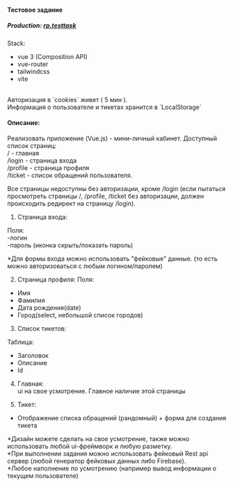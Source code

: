 #### Тестовое задание   
##### Production:     [rp.testtask](https://testtask_rp.dsa25.ru/)

Stack:
- vue 3 (Composition API)
- vue-router
- tailwindcss
- vite
</br>
Авторизация в `cookies` живет ( 5 мин ). </br>
Информация о пользователе и тикетах хранится в `LocalStorage`



#### Описание: 
Реализовать приложение (Vue.js) - мини-личный кабинет. Доступный список страниц: </br>
    / - главная </br>
    /login - страница входа </br>
    /profile - страница профиля </br>
    /ticket - список обращений пользователя. </br>
    
Все страницы недоступны без авторизации, кроме /login (если пытаться просмотреть страницы /, /profile, /ticket без авторизации, должен происходить редирект на страницу /login).

1) Страница входа:

Поля: </br>
-логин </br>
-пароль (иконка скрыть/показать пароль)

*Для формы входа можно использовать "фейковые" данные. (то есть можно авторизоваться с любым логином/паролем)

2) Страница профиля:
Поля:
- Имя
- Фамилия
- Дата рождения(date)
- Город(select, небольшой список городов)

3) Список тикетов:

Таблица:
- Заголовок
- Описание
- Id

4) Главная: </br>
ui на свое усмотрение. Главное наличие этой страницы

5) Тикет:
- Отображение списка обращений (рандомный) + форма для создания тикета

*Дизайн можете сделать на свое усмотрение, также можно использовать любой ui-фреймворк и любую разметку. </br>
*При выполнении задания можно использовать фейковый Rest api сервер (любой генератор фейковых данных либо Firebase). </br>
*Любое наполнение по усмотрению (например вывод информации о текущем пользователе) </br>
